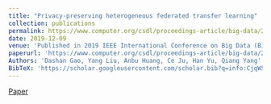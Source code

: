 ```yaml
---
title: "Privacy-preserving heterogeneous federated transfer learning"
collection: publications
permalink: https://www.computer.org/csdl/proceedings-article/big-data/2019/09005992/1hJrNyyOxyM
date: 2019-12-09
venue: 'Published in 2019 IEEE International Conference on Big Data (Big Data)'
paperurl: 'https://www.computer.org/csdl/proceedings-article/big-data/2019/09005992/1hJrNyyOxyM'
Authors: 'Dashan Gao, Yang Liu, Anbu Huang, Ce Ju, Han Yu, Qiang Yang'
BibTeX: 'https://scholar.googleusercontent.com/scholar.bib?q=info:CjqW52UwnRAJ:scholar.google.com/&amp;output=citation&amp;scisdr=CgXm6896ENDiod5jhAU:AAGBfm0AAAAAYjFmnAWkvO0kiXOzpeOHBZZrJyUWcYL_&amp;scisig=AAGBfm0AAAAAYjFmnJcTj57ixoN1wJB1K7_pshch32pO&amp;scisf=4&amp;ct=citation&amp;cd=-1&amp;hl=zh-CN'
---
```


<a href='https://www.computer.org/csdl/proceedings-article/big-data/2019/09005992/1hJrNyyOxyM'>Paper</a>
